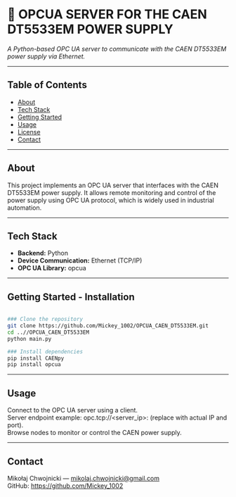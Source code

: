 # 📘 OPCUA SERVER FOR THE CAEN DT5533EM POWER SUPPLY

_A Python-based OPC UA server to communicate with the CAEN DT5533EM power supply via Ethernet._

---

## Table of Contents

- [About](#about)
- [Tech Stack](#tech-stack)
- [Getting Started](#getting-started)
- [Usage](#usage)
- [License](#license)
- [Contact](#contact)

---

## About

This project implements an OPC UA server that interfaces with the CAEN DT5533EM power supply. It allows remote monitoring and control of the power supply using OPC UA protocol, which is widely used in industrial automation.

---

## Tech Stack

- **Backend:** Python  
- **Device Communication:** Ethernet (TCP/IP)  
- **OPC UA Library:** opcua

---

## Getting Started - Installation

```bash

### Clone the repository
git clone https://github.com/Mickey_1002/OPCUA_CAEN_DT5533EM.git
cd ..//OPCUA_CAEN_DT5533EM
python main.py

### Install dependencies
pip install CAENpy
pip install opcua
```
---

## Usage
Connect to the OPC UA server using a client.\
Server endpoint example: opc.tcp://<server_ip>:<port> (replace with actual IP and port).\
Browse nodes to monitor or control the CAEN power supply.

---

## Contact
Mikołaj Chwojnicki — mikolaj.chwojnicki@gmail.com\
GitHub: https://github.com/Mickey_1002
